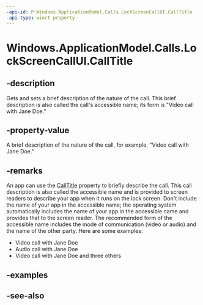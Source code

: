 ----api-id: P:Windows.ApplicationModel.Calls.LockScreenCallUI.CallTitle
-api-type: winrt property
---<!-- Property syntaxpublic string CallTitle { get;  set; }--># Windows.ApplicationModel.Calls.LockScreenCallUI.CallTitle## -descriptionGets and sets a brief description of the nature of the call. This brief description is also called the call's accessible name; its form is "Video call with Jane Doe."## -property-valueA brief description of the nature of the call, for example, "Video call with Jane Doe."## -remarksAn app can use the [CallTitle](lockscreencallui_calltitle.md) property to briefly describe the call. This call description is also called the accessible name and is provided to screen readers to describe your app when it runs on the lock screen. Don't include the name of your app in the accessible name; the operating system automatically includes the name of your app in the accessible name and provides that to the screen reader. The recommended form of the accessible name includes the mode of communication (video or audio) and the name of the other party. Here are some examples:+ Video call with Jane Doe+ Audio call with Jane Doe+ Video call with Jane Doe and three others<!--[jjacks - don't know if this should go here] There are currently three sources of accessible names for app windows. 1. The window title managed by CoreWindow. This is used in the Switch list and in the Alt+Tab list. 2. The window title managed by MultipleViewManager for applications that create multiple windows. This is used in the Switch list and possibly also in the Alt+Tab list. 3. The CallTitle managed by LockScreenCallUI. This is used only on the lock screen.-->## -examples## -see-also